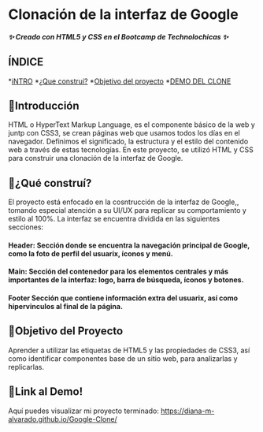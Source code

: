 #  Clonación de la interfaz de Google
#####  ✨ Creado con HTML5 y CSS en el Bootcamp de Technolochicas ✨

##  ÍNDICE
*[iNTRO]() 
*[¿Que  construí?]()
*[Objetivo del proyecto]()
*[DEMO DEL CLONE]()

## 🐥Introducción
HTML o HyperText Markup Language, es el componente básico de la web y juntp con CSS3, se crean páginas web que usamos todos los días en el navegador. Definimos el significado, la estructura y el estilo del contenido web a través de estas tecnologías. En este proyecto, se utilizó HTML y CSS para construir una clonación de la interfaz de Google.

## 🐤¿Qué construí?
El proyecto está enfocado en la cosntrucción de la interfaz de Google,, tomando especial atención a su UI/UX para replicar su comportamiento y estilo al 100%. La interfaz se encuentra dividida en las siguientes secciones:

#### Header: Sección donde se encuentra la navegación principal de Google, como la foto de perfil del usuarix, íconos y menú.

#### Main: Sección del contenedor para los elementos centrales y más importantes de la interfaz: logo, barra de búsqueda, íconos y botones.

#### Footer Sección que contiene información extra del usuarix, así como hipervinculos al final de la página.

## 🐣Objetivo del Proyecto
Aprender a utilizar las etiquetas de HTML5 y las propiedades de CSS3, así como identificar componentes base de un sitio web, para analizarlas y replicarlas.

## 🖤Link al Demo! 
Aquí puedes visualizar mi proyecto terminado: https://diana-m-alvarado.github.io/Google-Clone/
